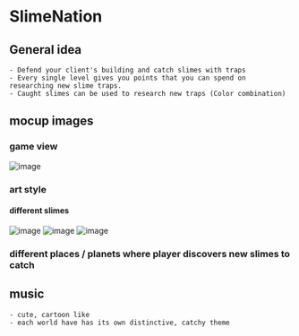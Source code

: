 # SlimeNation 

## General idea
```
- Defend your client's building and catch slimes with traps
- Every single level gives you points that you can spend on researching new slime traps.
- Caught slimes can be used to research new traps (Color combination)
```
## mocup images 

### game view 
![image](https://user-images.githubusercontent.com/33091666/104574033-41747d80-565e-11eb-8de5-0041b15dc975.png)

### art style 

#### different slimes
![image](https://user-images.githubusercontent.com/33091666/104574110-57823e00-565e-11eb-8738-f6d5f3769b01.png)
![image](https://user-images.githubusercontent.com/33091666/104574151-64069680-565e-11eb-9f85-379b3da26684.png)
![image](https://user-images.githubusercontent.com/33091666/104574245-7a145700-565e-11eb-9dd6-4cae01c2ddfb.png)

### different places / planets where player discovers new slimes to catch


## music 
```
- cute, cartoon like
- each world have has its own distinctive, catchy theme
